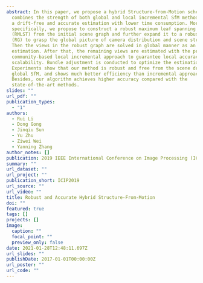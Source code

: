 ```yaml
---
abstract: In this paper, we propose a hybrid Structure-from-Motion scheme which
  combines the strength of both global and local incremental SfM methods to get
  a drift-free and accurate estimation with lower time consumption. More
  specifically, we propose to construct a robust maximum leaf spanning tree
  (RMLST) from the initial scene graph and further expand it to a robust graph
  (RG) to grasp the global picture of camera distribution and scene structure.
  Then the views in the robust graph are solved in global manner as an initial
  estimation. After that, the remaining views are estimated with the proposed
  community-based local incremental approach to guarantee local accuracy and
  scalability. Bundle adjustment is conducted to optimize the estimation.
  Experiments show that our method is robust and free from the scene drift as
  global SfM, and shows much better efficiency than incremental approaches.
  Besides, our algorithm achieves higher accuracy compared with the
  state-of-the-art methods.
slides: ""
url_pdf: ""
publication_types:
  - "1"
authors:
  - Rui Li
  - Dong Gong
  - Jinqiu Sun
  - Yu Zhu
  - Ziwei Wei
  - Yanning Zhang
author_notes: []
publication: 2019 IEEE International Conference on Image Processing (ICIP)
summary: ""
url_dataset: ""
url_project: ""
publication_short: ICIP2019
url_source: ""
url_video: ""
title: Robust and Accurate Hybrid Structure-From-Motion
doi: ""
featured: true
tags: []
projects: []
image:
  caption: ""
  focal_point: ""
  preview_only: false
date: 2021-01-28T12:48:11.697Z
url_slides: ""
publishDate: 2017-01-01T00:00:00Z
url_poster: ""
url_code: ""
---
```

